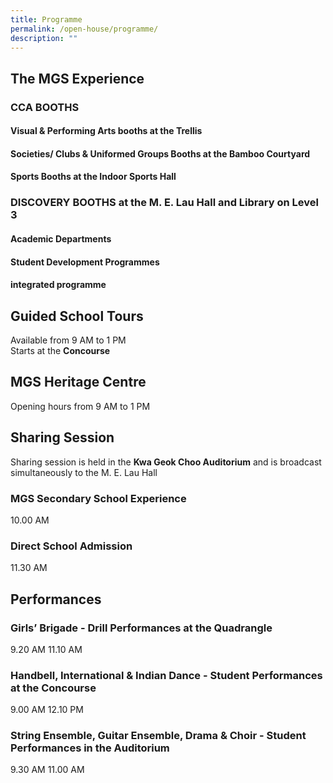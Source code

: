 ```yaml
---
title: Programme
permalink: /open-house/programme/
description: ""
---
```

## The MGS Experience

### CCA BOOTHS
#### Visual &amp; Performing Arts booths at the Trellis
#### Societies/ Clubs &amp; Uniformed Groups Booths at the Bamboo Courtyard
#### Sports Booths at the Indoor Sports Hall



### DISCOVERY BOOTHS at the M. E. Lau Hall and Library on Level 3
#### Academic Departments
#### Student Development Programmes
#### integrated programme



## Guided School Tours
Available from 9 AM to 1 PM <br>
Starts at the **Concourse**



## MGS Heritage Centre
Opening hours from 9 AM to 1 PM



## Sharing Session
Sharing session is held in the **Kwa Geok Choo Auditorium** and is broadcast simultaneously to the M. E. Lau Hall  

### MGS Secondary School Experience 
10.00 AM

### Direct School Admission
11.30 AM



## Performances
### Girls’ Brigade - Drill Performances at the Quadrangle
9.20 AM
11.10 AM

### Handbell, International &amp; Indian Dance - Student Performances at the Concourse
9.00 AM
12.10 PM
 
### String Ensemble, Guitar Ensemble, Drama &amp; Choir  - Student Performances in the Auditorium
9.30 AM
11.00 AM